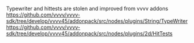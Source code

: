﻿Typewriter and hittests are stolen and improved from vvvv addons
https://github.com/vvvv/vvvv-sdk/tree/develop/vvvv45/addonpack/src/nodes/plugins/String/TypeWriter
https://github.com/vvvv/vvvv-sdk/tree/develop/vvvv45/addonpack/src/nodes/plugins/2d/HitTests
